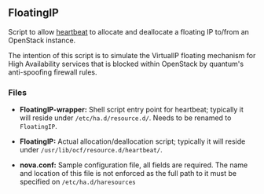 ## FloatingIP

Script to allow [heartbeat](http://linux-ha.org/wiki/Heartbeat) to allocate and deallocate a floating IP to/from an OpenStack instance.

The intention of this script is to simulate the VirtualIP floating mechanism for High Availability services that is blocked within OpenStack by quantum's anti-spoofing firewall rules.

### Files

   + **FloatingIP-wrapper:** Shell script entry point for heartbeat; typically it will reside under ```/etc/ha.d/resource.d/```. Needs to be renamed to ```FloatingIP```.

   + **FloatingIP:** Actual allocation/deallocation script; typically it will reside under ```/usr/lib/ocf/resource.d/heartbeat/```.

   + **nova.conf:** Sample configuration file, all fields are required. The name and location of this file is not enforced as the full path to it must be specified on ```/etc/ha.d/haresources```
